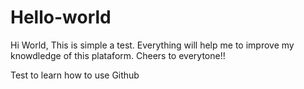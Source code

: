 # Hello-world

Hi World, 
This is simple a test. Everything will help me to improve my knowdledge of this plataform. 
Cheers to everytone!!

Test to learn how to use Github
